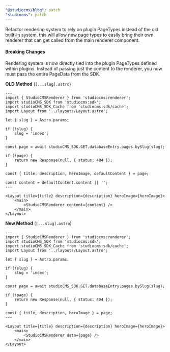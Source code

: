 ```yaml
---
"@studiocms/blog": patch
"studiocms": patch
---
```


Refactor rendering system to rely on plugin PageTypes instead of the old built-in system, this will allow new page types to easily bring their own renderer that can get called from the main renderer component.

#### Breaking Changes

Rendering system is now directly tied into the plugin PageTypes defined within plugins. Instead of passing just the content to the renderer, you now must pass the entire PageData from the SDK.

**OLD Method** (`[...slug].astro`)

```astro title="[...slug].astro"
---
import { StudioCMSRenderer } from 'studiocms:renderer';
import studioCMS_SDK from 'studiocms:sdk';
import studioCMS_SDK_Cache from 'studiocms:sdk/cache';
import Layout from '../layouts/Layout.astro';

let { slug } = Astro.params;

if (!slug) {
	slug = 'index';
}

const page = await studioCMS_SDK.GET.databaseEntry.pages.bySlug(slug);

if (!page) {
	return new Response(null, { status: 404 });
}

const { title, description, heroImage, defaultContent } = page;

const content = defaultContent.content || '';
---

<Layout title={title} description={description} heroImage={heroImage}>
	<main>
		<StudioCMSRenderer content={content} />
	</main>
</Layout>
```

**New Method** (`[...slug].astro`)

```astro title="[...slug].astro"
---
import { StudioCMSRenderer } from 'studiocms:renderer';
import studioCMS_SDK from 'studiocms:sdk';
import studioCMS_SDK_Cache from 'studiocms:sdk/cache';
import Layout from '../layouts/Layout.astro';

let { slug } = Astro.params;

if (!slug) {
	slug = 'index';
}

const page = await studioCMS_SDK.GET.databaseEntry.pages.bySlug(slug);

if (!page) {
	return new Response(null, { status: 404 });
}

const { title, description, heroImage } = page;
---

<Layout title={title} description={description} heroImage={heroImage}>
	<main>
		<StudioCMSRenderer data={page} />
	</main>
</Layout>
```
